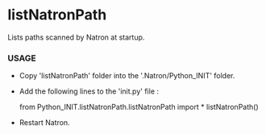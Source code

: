 # listNatronPath

Lists paths scanned by Natron at startup.

### USAGE

* Copy 'listNatronPath' folder into the '.Natron/Python_INIT' folder.
* Add the following lines to the 'init.py' file :

    from Python_INIT.listNatronPath.listNatronPath import *
    listNatronPath()

* Restart Natron.
